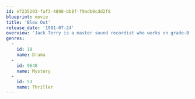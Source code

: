 ```yaml
---
id: e7235293-faf3-4898-bb8f-f9adb0cdd2f8
blueprint: movie
title: 'Blow Out'
release_date: '1981-07-24'
overview: 'Jack Terry is a master sound recordist who works on grade-B horror movies. Late one evening, he is recording sounds for use in his movies when he hears something unexpected through his sound equipment and records it. Curiosity gets the better of him when the media become involved, and he begins to unravel the pieces of a nefarious conspiracy. As he struggles to survive against his shadowy enemies and expose the truth, he does not know whom he can trust.'
genres:
  -
    id: 18
    name: Drama
  -
    id: 9648
    name: Mystery
  -
    id: 53
    name: Thriller
---
```

